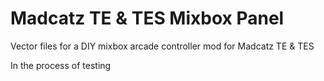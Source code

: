 # Madcatz TE & TES Mixbox Panel
Vector files for a DIY mixbox arcade controller mod for Madcatz TE & TES

In the process of testing

